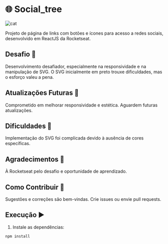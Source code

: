 # 🌐 Social_tree


![cat](https://user-images.githubusercontent.com/101216652/229203637-076e879c-4a09-4ece-9c27-ce6234998806.png)
 


Projeto de página de links com botões e ícones para acesso a redes sociais, desenvolvido em ReactJS da Rocketseat.

## Desafio 🚀

Desenvolvimento desafiador, especialmente na responsividade e na manipulação de SVG. O SVG inicialmente em preto trouxe dificuldades, mas o esforço valeu a pena.

## Atualizações Futuras 📆

Comprometido em melhorar responsividade e estética. Aguardem futuras atualizações.

## Dificuldades 🤔

Implementação do SVG foi complicada devido à ausência de cores específicas.

## Agradecimentos 🙌

À Rocketseat pelo desafio e oportunidade de aprendizado.

## Como Contribuir 🤝

Sugestões e correções são bem-vindas. Crie issues ou envie pull requests.

## Execução ▶️

1. Instale as dependências:
```bash
npm install
